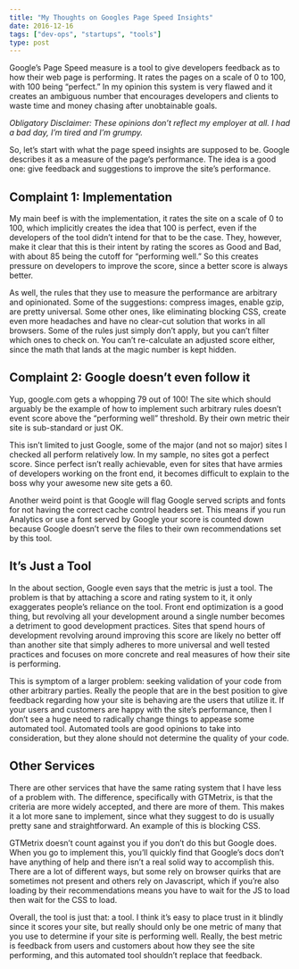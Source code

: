 ```yaml
---
title: "My Thoughts on Googles Page Speed Insights"
date: 2016-12-16
tags: ["dev-ops", "startups", "tools"]
type: post
---
```


Google’s Page Speed measure is a tool to give developers feedback as to how
their web page is performing.  It rates the pages on a scale of 0 to 100, with
100 being “perfect.”  In my opinion this system is very flawed and it creates an
ambiguous number that encourages developers and clients to waste time and money
chasing after unobtainable goals.

_Obligatory Disclaimer: These opinions don’t reflect my employer at all.  I had
a bad day, I’m tired and I’m grumpy._

So, let’s start with what the page speed insights are supposed to be.  Google
describes it as a measure of the page’s performance.  The idea is a good one:
give feedback and suggestions to improve the site’s performance.

## Complaint 1: Implementation

My main beef is with the implementation, it rates the site on a scale of 0 to
100, which implicitly creates the idea that 100 is perfect, even if the
developers of the tool didn’t intend for that to be the case.  They, however,
make it clear that this is their intent by rating the scores as Good and Bad,
with about 85 being the cutoff for “performing well.”  So this creates pressure
on developers to improve the score, since a better score is always better.

As well, the rules that they use to measure the performance are arbitrary and
opinionated.  Some of the suggestions: compress images, enable gzip, are pretty
universal.  Some other ones, like eliminating blocking CSS, create even more
headaches and have no clear-cut solution that works in all browsers.  Some of
the rules just simply don’t apply, but you can’t filter which ones to check on.
You can’t re-calculate an adjusted score either, since the math that lands at
the magic number is kept hidden.

## Complaint 2: Google doesn’t even follow it

Yup, google.com gets a whopping 79 out of 100!  The site which should
arguably be the example of how to implement such arbitrary rules doesn’t event
score above the “performing well” threshold.  By their own metric their site is
sub-standard or just OK.

This isn’t limited to just Google, some of the major (and not so major) sites I
checked all perform relatively low.  In my sample, no sites got a perfect score.
Since perfect isn’t really achievable, even for sites that have armies of
developers working on the front end, it becomes difficult to explain to the boss
why your awesome new site gets a 60.

Another weird point is that Google will flag Google served scripts and fonts for
not having the correct cache control headers set.  This means if you run
Analytics or use a font served by Google your score is counted down because
Google doesn’t serve the files to their own recommendations set by this tool.

## It’s Just a Tool

In the about section, Google even says that the metric is just a tool.  The
problem is that by attaching a score and rating system to it, it only
exaggerates people’s reliance on the tool.  Front end optimization is a good
thing, but revolving all your development around a single number becomes a
detriment to good development practices.  Sites that spend hours of development
revolving around improving this score are likely no better off than another site
that simply adheres to more universal and well tested practices and focuses on
more concrete and real measures of how their site is performing.

This is symptom of a larger problem: seeking validation of your code from other
arbitrary parties.  Really the people that are in the best position to give
feedback regarding how your site is behaving are the users that utilize it.  If
your users and customers are happy with the site’s performance, then I don’t see
a huge need to radically change things to appease some automated tool.
Automated tools are good opinions to take into consideration, but they alone
should not determine the quality of your code.

## Other Services

There are other services that have the same rating system that I have less of a
problem with.  The difference, specifically with GTMetrix, is that the criteria
are more widely accepted, and there are more of them.  This makes it a lot more
sane to implement, since what they suggest to do is usually pretty sane and
straightforward.  An example of this is blocking CSS.

GTMetrix doesn’t count against you if you don’t do this but Google does.  When
you go to implement this, you’ll quickly find that Google’s docs don’t have
anything of help and there isn’t a real solid way to accomplish this.  There are
a lot of different ways, but some rely on browser quirks that are sometimes not
present and others rely on Javascript, which if you’re also loading by their
recommendations means you have to wait for the JS to load then wait for the CSS
to load.

Overall, the tool is just that: a tool.  I think it’s easy to place trust in it
blindly since it scores your site, but really should only be one metric of many
that you use to determine if your site is performing well.  Really, the best
metric is feedback from users and customers about how they see the site
performing, and this automated tool shouldn’t replace that feedback.
